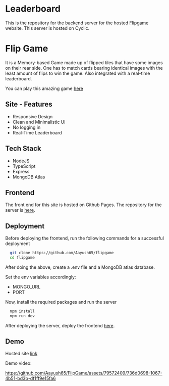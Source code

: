 
# Leaderboard

This is the repository for the backend server for the hosted [Flipgame](https://flipgame.aayuhs65.com) website. This server is hosted on Cyclic.

# Flip Game

It is a Memory-based Game made up of flipped tiles that have some images on their rear side. One has to match cards bearing identical images with the least amount of flips to win the game. Also integrated with a real-time leaderboard.

You can play this amazing game [here](https://flipgame.aayush65.com)

## Site - Features

- Responsive Design
- Clean and Minimalistic UI
- No logging in
- Real-Time Leaderboard


## Tech Stack

- NodeJS
- TypeScript
- Express
- MongoDB Atlas


## Frontend

The front end for this site is hosted on Github Pages.
The repository for the server is [here](https://github.com/Aayush65/leaderboard).


## Deployment

Before deploying the frontend, run the following commands for a successful deployment

```bash
  git clone https://github.com/Aayush65/flipgame
  cd flipgame
```

After doing the above, create a .env file and a MongoDB atlas database.

Set the env variables accordingly:
- MONGO_URL
- PORT

Now, install the required packages and run the server
```bash
  npm install
  npm run dev
```

After deploying the server, deploy the frontend [here](https://github.com/Aayush65/flipgame).

## Demo

Hosted site [link](https://flipgame.aayush65.com)

Demo video:

https://github.com/Aayush65/FlipGame/assets/79572409/736d0698-1067-4b51-bd3b-df1ff9e15fa6
